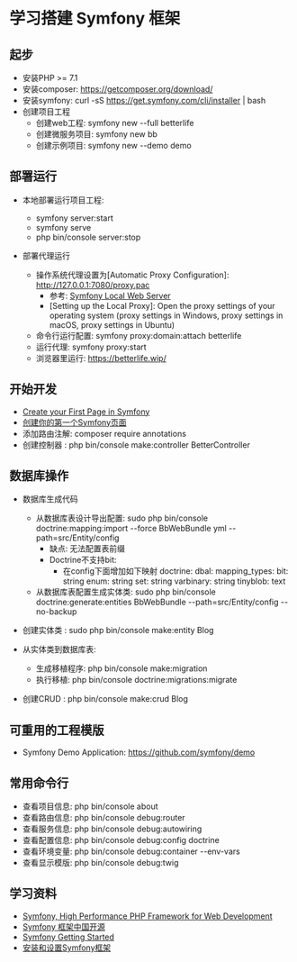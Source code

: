 # 学习搭建 Symfony 框架

## 起步
- 安装PHP >= 7.1
- 安装composer: https://getcomposer.org/download/
- 安装symfony: curl -sS https://get.symfony.com/cli/installer | bash
- 创建项目工程
  - 创建web工程: symfony new --full betterlife
  - 创建微服务项目: symfony new bb
  - 创建示例项目: symfony new --demo demo

## 部署运行

- 本地部署运行项目工程:
  - symfony server:start
  - symfony serve
  - php bin/console server:stop

- 部署代理运行
  - 操作系统代理设置为[Automatic Proxy Configuration]: http://127.0.0.1:7080/proxy.pac
    - 参考: [Symfony Local Web Server](https://symfony.com/doc/current/setup/symfony_server.html)
    - [Setting up the Local Proxy]: Open the proxy settings of your operating system (proxy settings in Windows, proxy settings in macOS, proxy settings in Ubuntu)                
  - 命令行运行配置: symfony proxy:domain:attach betterlife
  - 运行代理: symfony proxy:start
  - 浏览器里运行: https://betterlife.wip/

## 开始开发

- [Create your First Page in Symfony](https://symfony.com/doc/current/page_creation.html)
- [创建你的第一个Symfony页面](http://www.symfonychina.com/doc/current/page_creation.html)
- 添加路由注解: composer require annotations
- 创建控制器  : php bin/console make:controller BetterController

## 数据库操作

- 数据库生成代码
  - 从数据库表设计导出配置: sudo php bin/console doctrine:mapping:import --force BbWebBundle yml --path=src/Entity/config
    - 缺点: 无法配置表前缀
    - Doctrine不支持bit:
      - 在config下面增加如下映射
        doctrine:
          dbal:
            mapping_types:
                bit: string
                enum: string
                set: string
                varbinary: string
                tinyblob: text
  - 从数据库表配置生成实体类: sudo php bin/console doctrine:generate:entities BbWebBundle --path=src/Entity/config --no-backup

- 创建实体类  : sudo php bin/console make:entity Blog
- 从实体类到数据库表:
  - 生成移植程序: php bin/console make:migration
  - 执行移植: php bin/console doctrine:migrations:migrate
- 创建CRUD   : php bin/console make:crud Blog


## 可重用的工程模版

- Symfony Demo Application: https://github.com/symfony/demo


## 常用命令行

- 查看项目信息: php bin/console about
- 查看路由信息: php bin/console debug:router
- 查看服务信息: php bin/console debug:autowiring
- 查看配置信息: php bin/console debug:config doctrine
- 查看环境变量: php bin/console debug:container --env-vars
- 查看显示模版: php bin/console debug:twig

## 学习资料

- [Symfony, High Performance PHP Framework for Web Development](https://symfony.com/)
- [Symfony 框架中国开源](http://www.symfonychina.com/)
- [Symfony Getting Started](https://symfony.com/doc/current/index.html)
- [安装和设置Symfony框架](http://www.symfonychina.com/doc/current/setup.html)
